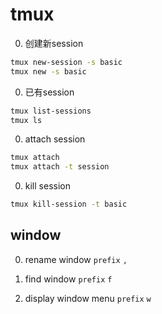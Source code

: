 # tmux

0. 创建新session
```sh
tmux new-session -s basic
tmux new -s basic
```

0. 已有session
```sh
tmux list-sessions
tmux ls
```

0. attach session
```sh
tmux attach
tmux attach -t session
```

0. kill session
```sh
tmux kill-session -t basic
```

## window

0. rename window `prefix` `,`

0. find window `prefix` `f`

0. display window menu `prefix` `w`

